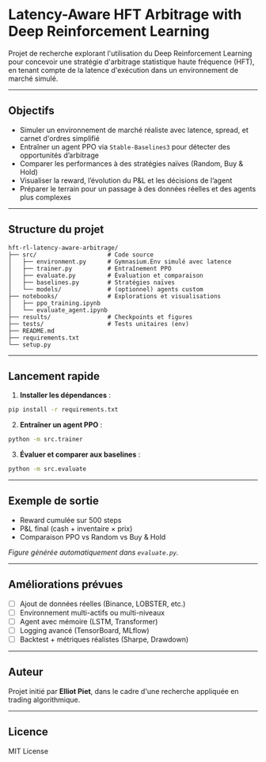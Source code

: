 # Latency-Aware HFT Arbitrage with Deep Reinforcement Learning

Projet de recherche explorant l'utilisation du Deep Reinforcement Learning pour concevoir une stratégie d'arbitrage statistique haute fréquence (HFT), en tenant compte de la latence d'exécution dans un environnement de marché simulé.

---

## Objectifs

- Simuler un environnement de marché réaliste avec latence, spread, et carnet d'ordres simplifié
- Entraîner un agent PPO via `Stable-Baselines3` pour détecter des opportunités d’arbitrage
- Comparer les performances à des stratégies naïves (Random, Buy & Hold)
- Visualiser la reward, l’évolution du P&L et les décisions de l’agent
- Préparer le terrain pour un passage à des données réelles et des agents plus complexes

---

## Structure du projet

```
hft-rl-latency-aware-arbitrage/
├── src/                    # Code source
│   ├── environment.py      # Gymnasium.Env simulé avec latence
│   ├── trainer.py          # Entraînement PPO
│   ├── evaluate.py         # Évaluation et comparaison
│   ├── baselines.py        # Stratégies naïves
│   └── models/             # (optionnel) agents custom
├── notebooks/              # Explorations et visualisations
│   ├── ppo_training.ipynb
│   └── evaluate_agent.ipynb
├── results/                # Checkpoints et figures
├── tests/                  # Tests unitaires (env)
├── README.md
├── requirements.txt
└── setup.py
```

---

## Lancement rapide

1. **Installer les dépendances** :

```bash
pip install -r requirements.txt
```

2. **Entraîner un agent PPO** :

```bash
python -m src.trainer
```

3. **Évaluer et comparer aux baselines** :

```bash
python -m src.evaluate
```

---

## Exemple de sortie

- Reward cumulée sur 500 steps
- P&L final (cash + inventaire × prix)
- Comparaison PPO vs Random vs Buy & Hold

*Figure générée automatiquement dans `evaluate.py`.*

---

## Améliorations prévues

- [ ] Ajout de données réelles (Binance, LOBSTER, etc.)
- [ ] Environnement multi-actifs ou multi-niveaux
- [ ] Agent avec mémoire (LSTM, Transformer)
- [ ] Logging avancé (TensorBoard, MLflow)
- [ ] Backtest + métriques réalistes (Sharpe, Drawdown)

---

## Auteur

Projet initié par **Elliot Piet**, dans le cadre d'une recherche appliquée en trading algorithmique.

---

## Licence

MIT License

